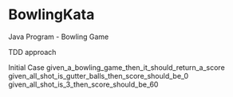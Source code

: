 # BowlingKata
Java Program - Bowling Game

TDD approach

Initial Case
given_a_bowling_game_then_it_should_return_a_score
given_all_shot_is_gutter_balls_then_score_should_be_0
given_all_shot_is_3_then_score_should_be_60